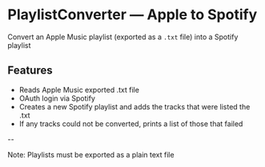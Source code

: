 # PlaylistConverter — Apple to Spotify 

Convert an Apple Music playlist (exported as a `.txt` file) into a Spotify playlist 

## Features
- Reads Apple Music exported .txt file
- OAuth login via Spotify
- Creates a new Spotify playlist and adds the tracks that were listed the .txt
- If any tracks could not be converted, prints a list of those that failed

--

Note: Playlists must be exported as a plain text file 

